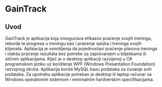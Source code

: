 # GainTrack

## Uvod

GainTrack je aplikacija koja omogućava efikasno praćenje svojih treninga, rekorda te progresa u treningu kao i praćenje spiska i treninga svojih klijenata. Aplikacija je osmišljenja da pojednostavi praćenje planova treninga i olakša praćenje rezultata bez potrebe za zapisivanjem u bilješkama ili sličnim aplikacijama. Riječ je o desktop aplikaciji razvijenoj u C# programskom jeziku uz korištenje WPF (Windows Presentation Foundation) razvojnog okvira. Aplikacija koristi MySQL bazu podataka za čuvanje svih podataka. Za upotrebu aplikacije potreban je desktop ili laptop računar sa Windows operativnim sistemom i minimalnim hardverskim specifikacijama.
 
